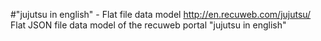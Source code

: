#"jujutsu in english" - Flat file data model
http://en.recuweb.com/jujutsu/
Flat JSON file data model of the recuweb portal "jujutsu in english"
